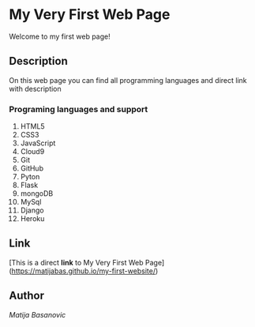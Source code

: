 # My Very First Web Page

Welcome to my first web page!

## Description

On this web page you can find all programming languages and direct link with 
description

### Programing languages and support

1. HTML5 
2. CSS3
3. JavaScript
4. Cloud9
5. Git 
6. GitHub
7. Pyton
8. Flask
9. mongoDB
10. MySql
11. Django
12. Heroku

## Link
[This is a direct **link** to My Very First Web Page] (https://matijabas.github.io/my-first-website/)

## Author

*Matija Basanovic*